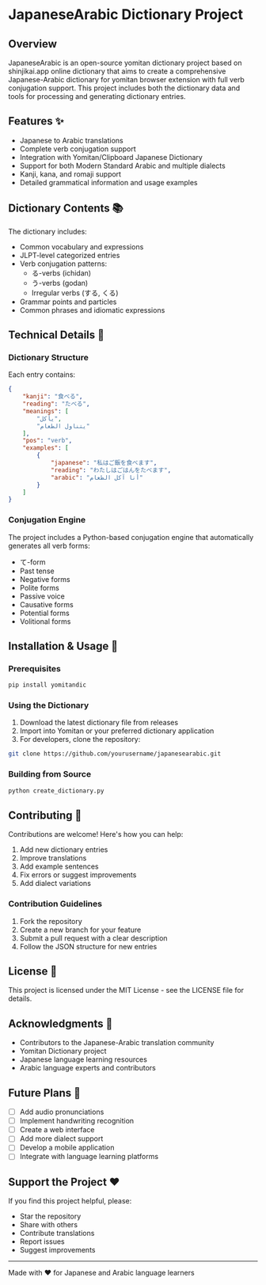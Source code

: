 
# JapaneseArabic Dictionary Project 

## Overview
JapaneseArabic is an open-source yomitan dictionary project based on shinjikai.app online dictionary that aims to create a comprehensive Japanese-Arabic dictionary for yomitan browser extension with full verb conjugation support. This project includes both the dictionary data and tools for processing and generating dictionary entries.

## Features ✨
- Japanese to Arabic translations
- Complete verb conjugation support
- Integration with Yomitan/Clipboard Japanese Dictionary
- Support for both Modern Standard Arabic and multiple dialects
- Kanji, kana, and romaji support
- Detailed grammatical information and usage examples

## Dictionary Contents 📚
The dictionary includes:
- Common vocabulary and expressions
- JLPT-level categorized entries
- Verb conjugation patterns:
  - る-verbs (ichidan)
  - う-verbs (godan)
  - Irregular verbs (する, くる)
- Grammar points and particles
- Common phrases and idiomatic expressions

## Technical Details 🔧
### Dictionary Structure
Each entry contains:
```json
{
    "kanji": "食べる",
    "reading": "たべる",
    "meanings": [
        "يأكل",
        "يتناول الطعام"
    ],
    "pos": "verb",
    "examples": [
        {
            "japanese": "私はご飯を食べます",
            "reading": "わたしはごはんをたべます",
            "arabic": "أنا آكل الطعام"
        }
    ]
}
```
### Conjugation Engine
The project includes a Python-based conjugation engine that automatically generates all verb forms:
- て-form
- Past tense
- Negative forms
- Polite forms
- Passive voice
- Causative forms
- Potential forms
- Volitional forms

## Installation & Usage 🚀

### Prerequisites
```bash
pip install yomitandic
```

### Using the Dictionary
1. Download the latest dictionary file from releases
2. Import into Yomitan or your preferred dictionary application
3. For developers, clone the repository:
```bash
git clone https://github.com/yourusername/japanesearabic.git
```

### Building from Source
```bash
python create_dictionary.py
```

## Contributing 🤝
Contributions are welcome! Here's how you can help:
1. Add new dictionary entries
2. Improve translations
3. Add example sentences
4. Fix errors or suggest improvements
5. Add dialect variations
   

### Contribution Guidelines
1. Fork the repository
2. Create a new branch for your feature
3. Submit a pull request with a clear description
4. Follow the JSON structure for new entries



## License 📄
This project is licensed under the MIT License - see the LICENSE file for details.

## Acknowledgments 🙏
- Contributors to the Japanese-Arabic translation community
- Yomitan Dictionary project
- Japanese language learning resources
- Arabic language experts and contributors


## Future Plans 🎯
- [ ] Add audio pronunciations
- [ ] Implement handwriting recognition
- [ ] Create a web interface
- [ ] Add more dialect support
- [ ] Develop a mobile application
- [ ] Integrate with language learning platforms

## Support the Project ❤️
If you find this project helpful, please:
- Star the repository
- Share with others
- Contribute translations
- Report issues
- Suggest improvements

---
Made with ❤️ for Japanese and Arabic language learners

